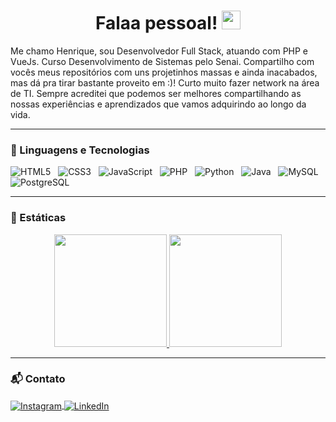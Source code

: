 <h1 align="center">Falaa pessoal! <img src="https://raw.githubusercontent.com/kaueMarques/kaueMarques/master/hi.gif" width="30px"></h1>

<p>
Me chamo Henrique, sou Desenvolvedor Full Stack, atuando com PHP e VueJs. Curso Desenvolvimento de Sistemas pelo Senai.  
Compartilho com vocês meus repositórios com uns projetinhos massas e ainda inacabados, mas dá pra tirar bastante proveito em :)!
Curto muito fazer network na área de TI. Sempre acreditei que podemos ser melhores compartilhando as nossas experiências e aprendizados que vamos adquirindo ao longo da vida.
</p>

---

### 🔧 Linguagens e Tecnologias

![HTML5](https://img.shields.io/badge/HTML5-E34F26?style=for-the-badge&logo=html5&logoColor=white) &nbsp;
![CSS3](https://img.shields.io/badge/CSS3-1572B6?style=for-the-badge&logo=css3&logoColor=white) &nbsp;
![JavaScript](https://img.shields.io/badge/JavaScript-323330?style=for-the-badge&logo=javascript&logoColor=F7DF1E) &nbsp;
![PHP](https://img.shields.io/badge/PHP-777BB4?style=for-the-badge&logo=php&logoColor=white) &nbsp;
![Python](https://img.shields.io/badge/Python-316192?style=for-the-badge&logo=python&logoColor=yellow) &nbsp;
![Java](https://img.shields.io/badge/Java-316192?style=for-the-badge&logo=java&logoColor=red) &nbsp;
![MySQL](https://img.shields.io/badge/MySQL-00000F?style=for-the-badge&logo=mysql&logoColor=white) &nbsp;
![PostgreSQL](https://img.shields.io/badge/PostgreSQL-316192?style=for-the-badge&logo=postgresql&logoColor=white) &nbsp;
<br>

---

### 📐 Estáticas

<p align="center">
<a href="https://github.com/henriquensco">
  
  <img height="180em" src="https://github-readme-stats-eight-theta.vercel.app/api?username=henriquensco&show_icons=true&theme=algolia&include_all_commits=true&count_private=true"/>
  
  <img height="180em" src="https://github-readme-stats-eight-theta.vercel.app/api/top-langs/?username=henriquensco&layout=compact&langs_count=8&theme=algolia"/>

</a>
</p>

---

### 📬 Contato

<p>

<a href="https://www.instagram.com/henrique.nsco/" target="_blank">
  <img align="center" src="https://img.shields.io/badge/Instagram-E4405F?style=for-the-badge&logo=instagram&logoColor=white" alt="Instagram"/>
</a>

<a href="https://www.linkedin.com/in/henriquensco/" target="_blank">
  <img align="center" src="https://img.shields.io/badge/LinkedIn-0077B5?style=for-the-badge&logo=linkedin&logoColor=white" alt="LinkedIn"/>
</a>
</p>

